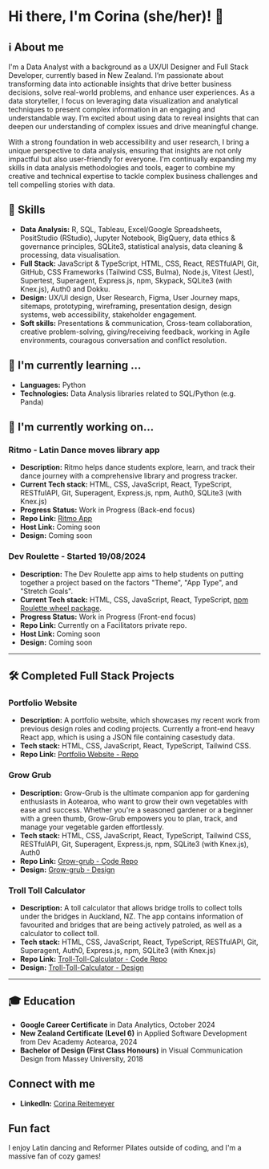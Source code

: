 
# Hi there, I'm Corina (she/her)! 👋

## ℹ️ About me
I'm a Data Analyst with a background as a UX/UI Designer and Full Stack Developer, currently based in New Zealand. I’m passionate about transforming data into actionable insights that drive better business decisions, solve real-world problems, and enhance user experiences. As a data storyteller, I focus on leveraging data visualization and analytical techniques to present complex information in an engaging and understandable way. I’m excited about using data to reveal insights that can deepen our understanding of complex issues and drive meaningful change.

With a strong foundation in web accessibility and user research, I bring a unique perspective to data analysis, ensuring that insights are not only impactful but also user-friendly for everyone. I'm continually expanding my skills in data analysis methodologies and tools, eager to combine my creative and technical expertise to tackle complex business challenges and tell compelling stories with data.

## 🚀 Skills
- **Data Analysis:** R, SQL, Tableau, Excel/Google Spreadsheets, PositStudio (RStudio), Jupyter Notebook, BigQuery, data ethics & governance principles, SQLite3, statistical analysis, data cleaning & processing, data visualisation.
- **Full Stack:** JavaScript & TypeScript, HTML, CSS, React, RESTfulAPI, Git, GitHub, CSS Frameworks (Tailwind CSS, Bulma), Node.js, Vitest (Jest), Supertest, Superagent, Express.js, npm, Skypack, SQLite3 (with Knex.js), Auth0 and Dokku.
- **Design:** UX/UI design, User Research, Figma, User Journey maps, sitemaps, prototyping, wireframing, presentation design, design systems, web accessibility, stakeholder engagement.
- **Soft skills:** Presentations & communication, Cross-team collaboration, creative problem-solving, giving/receiving feedback, working in Agile environments, couragous conversation and conflict resolution.


## 🌱 I'm currently learning ...
- **Languages:** Python 
- **Technologies:** Data Analysis libraries related to SQL/Python (e.g. Panda)
  

## 🔭 I'm currently working on...

### Ritmo - Latin Dance moves library app 
- **Description:** Ritmo helps dance students explore, learn, and track their dance journey with a comprehensive library and progress tracker.
- **Current Tech stack:** HTML, CSS, JavaScript, React, TypeScript, RESTfulAPI, Git, Superagent, Express.js, npm, Auth0, SQLite3 (with Knex.js)
- **Progress Status:** Work in Progress (Back-end focus)
- **Repo Link:** [Ritmo App](https://github.com/corina-reitemeyer/dance-personal-project)
- **Host Link:** Coming soon
- **Design:** Coming soon

### Dev Roulette - Started 19/08/2024
- **Description:** The Dev Roulette app aims to help students on putting together a project based on the factors "Theme", "App Type", and "Stretch Goals".
- **Current Tech stack:** HTML, CSS, JavaScript, React, TypeScript, [npm Roulette wheel package](https://www.npmjs.com/package/react-custom-roulette).
- **Progress Status:** Work in Progress (Front-end focus)
- **Repo Link:** Currently on a Facilitators private repo.
- **Host Link:** Coming soon
- **Design:** Coming soon

------

## 🛠️ Completed Full Stack Projects

### Portfolio Website
- **Description:** A portfolio website, which showcases my recent work from previous design roles and coding projects. Currently a front-end heavy React app, which is using a JSON file containing casestudy data. 
- **Tech stack:** HTML, CSS, JavaScript, React, TypeScript, Tailwind CSS.
- **Repo Link:** [Portfolio Website - Repo](https://github.com/corina-reitemeyer/corina-reitemeyer.github.io)

### Grow Grub
- **Description:** Grow-Grub is the ultimate companion app for gardening enthusiasts in Aotearoa, who want to grow their own vegetables with ease and success. Whether you're a seasoned gardener or a beginner with a green thumb, Grow-Grub empowers you to plan, track, and manage your vegetable garden effortlessly. 
- **Tech stack:** HTML, CSS, JavaScript, React, TypeScript, Tailwind CSS, RESTfulAPI, Git, Superagent, Express.js, npm, SQLite3 (with Knex.js), Auth0
- **Repo Link:** [Grow-grub - Code Repo](https://github.com/corina-reitemeyer/Grow-Grub)
- **Design:** [Grow-grub - Design](https://corina-reitemeyer.github.io/projects/grow-grub)

### Troll Toll Calculator
- **Description:** A toll calculator that allows bridge trolls to collect tolls under the bridges in Auckland, NZ. The app contains information of favourited and bridges that are being actively patroled, as well as a calculator to collect toll.
- **Tech stack:** HTML, CSS, JavaScript, React, TypeScript, RESTfulAPI, Git, Superagent, Auth0, Express.js, npm, SQLite3 (with Knex.js)
- **Repo Link:** [Troll-Toll-Calculator - Code Repo](https://github.com/corina-reitemeyer/troll-toll-calculator)
- **Design:** [Troll-Toll-Calculator - Design](https://corina-reitemeyer.github.io/projects/troll-toll-calculator)

------


## 🎓 Education
- **Google Career Certificate** in Data Analytics, October 2024
- **New Zealand Certificate (Level 6)** in Applied Software Development from Dev Academy Aotearoa, 2024
- **Bachelor of Design (First Class Honours)** in Visual Communication Design from Massey University, 2018


## Connect with me
- **LinkedIn:** [Corina Reitemeyer](https://www.linkedin.com/in/corinareitemeyer/)


## Fun fact
I enjoy Latin dancing and Reformer Pilates outside of coding, and I'm a massive fan of cozy games!

